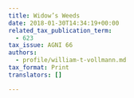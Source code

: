 ```yaml
---
title: Widow’s Weeds
date: 2018-01-30T14:34:19+00:00
related_tax_publication_term:
  - 623
tax_issue: AGNI 66
authors:
  - profile/william-t-vollmann.md
tax_format: Print
translators: []

---
```

